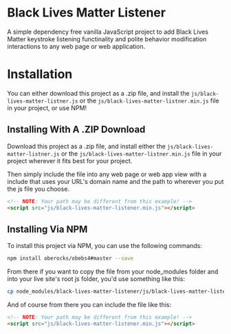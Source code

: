 # Black Lives Matter Listener
A simple dependency free vanilla JavaScript project to add Black Lives Matter keystroke listening functinality and polite behavior modification interactions to any web page or web application.


# Installation
You can either download this project as a .zip file, and install the `js/black-lives-matter-listner.js` or the  `js/black-lives-matter-listner.min.js` file in your project, or use NPM!

## Installing With A .ZIP Download
Download this project as a .zip file, and install either the `js/black-lives-matter-listner.js` or the  `js/black-lives-matter-listner.min.js` file in your project wherever it fits best for your project.

Then simply include the file into any web page or web app view with a include that uses your URL's domain name and the path to wherever you put the js file you choose.

```html
<!-- NOTE: Your path may be different from this example! -->
<script src="js/black-lives-matter-listener.min.js"></script>
```

## Installing Via NPM
To install this project via NPM, you can use the following commands:

```bash
npm install oberocks/obebs4#master --save
```

From there if you want to copy the file from your node_modules folder and into your live site's root js folder, you'd use something like this:

```bash
cp node_modules/black-lives-matter-listener/js/black-lives-matter-listener.min.js js
```

And of course from there you can include the file like this:
```html
<!-- NOTE: Your path may be different from this example! -->
<script src="js/black-lives-matter-listener.min.js"></script>
```